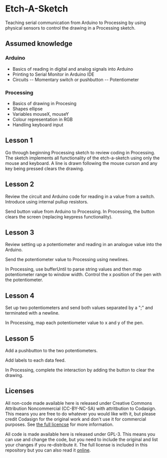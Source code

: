 Etch-A-Sketch
=============

Teaching serial communication from Arduino to Processing by using physical sensors to control the drawing in a Processing sketch.


Assumed knowledge
-----------------
### Arduino
- Basics of reading in digital and analog signals into Arduino
- Printing to Serial Monitor in Arduino IDE
- Circuits
-- Momentary switch or pushbutton
-- Potentiometer

### Processing
- Basics of drawing in Procesing
- Shapes ellipse
- Variables mouseX, mouseY
- Colour representation in RGB
- Handling keyboard input

Lesson 1
--------
Go through beginning Processing sketch to review coding in Processing.  The sketch implements all functionality of the etch-a-sketch using only the mouse and keyboard.  A line is drawn following the mouse curson and any key being pressed clears the drawing.

Lesson 2
--------
Review the circuit and Arduino code for reading in a value from a switch.  Introduce using internal pullup resistors.

Send button value from Arduino to Processing.  In Processing, the button clears the screen (replacing keypress functionality).

Lesson 3
--------
Review setting up a potentiometer and reading in an analogue value into the Arduino.

Send the potentiometer value to Processing using newlines.

In Processing, use bufferUntil to parse string values and then map potentiometer range to window width.  Control the x position of the pen with the potentiometer.

Lesson 4
--------
Set up two potentiometers and send both values separated by a ";" and terminated with a newline.

In Processing, map each potentiometer value to x and y of the pen.

Lesson 5
--------
Add a pushbutton to the two potentiometers.

Add labels to each data feed.

In Processing, complete the interaction by adding the button to clear the drawing.

Licenses
--------
All non-code made available here is released under Creative Commons Attribution Noncommercial (CC-BY-NC-SA) with attritbution to Codasign.  This means you are free to do whatever you would like with it, but please credit Codasign for the original work and don't use it for commercial purposes.  See [the full licencse](http://creativecommons.org/licenses/by-nc-sa/3.0/deed.en_US) for more information.

All code is made available here is released under GPL-3.  This means you can use and change the code, but you need to include the original and list your changes if you re-distribute it.  The full license is included in this repository but you can also read it [online](http://opensource.org/licenses/gpl-3.0.html).
